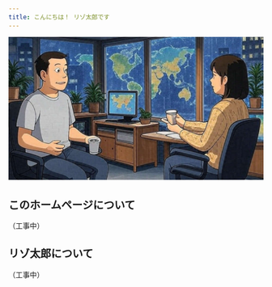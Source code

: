 ```yaml
---
title: こんにちは！ リゾ太郎です
---
```


<img src="./images/garaken-podcastJ.jpg" />

## このホームページについて

（工事中）

## リゾ太郎について

（工事中）
